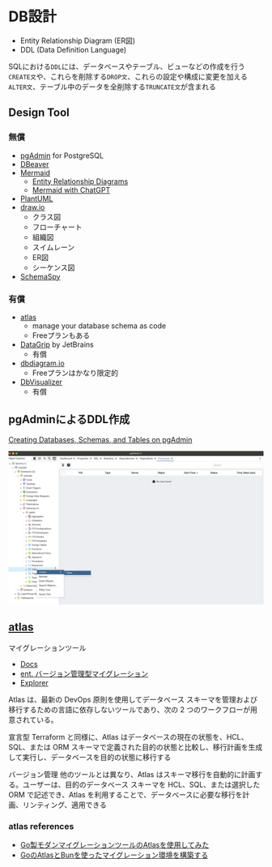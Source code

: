 # DB設計

- Entity Relationship Diagram (ER図)
- DDL (Data Definition Language)

SQLにおける`DDL`には、データベースやテーブル、ビューなどの作成を行う`CREATE文`や、これらを削除する`DROP文`、これらの設定や構成に変更を加える`ALTER文`、テーブル中のデータを全削除する`TRUNCATE文`が含まれる

## Design Tool

### 無償
- [pgAdmin](https://www.pgadmin.org/) for PostgreSQL
- [DBeaver](https://dbeaver.io/)
- [Mermaid](https://mermaid.js.org/syntax/entityRelationshipDiagram.html)
  - [Entity Relationship Diagrams](https://mermaid.js.org/syntax/entityRelationshipDiagram.html)
  - [Mermaid with ChatGPT](https://www.mermaidchart.com/landing)
- [PlantUML](https://plantuml.com/ja-dark/ie-diagram)
- [draw.io](https://app.diagrams.net/)
  - クラス図
  - フローチャート
  - 組織図
  - スイムレーン
  - ER図
  - シーケンス図
- [SchemaSpy](https://schemaspy.org/)

### 有償
- [atlas](https://atlasgo.io/)
  - manage your database schema as code
  - Freeプランもある
- [DataGrip](https://www.jetbrains.com/ja-jp/datagrip/) by JetBrains
  - 有償
- [dbdiagram.io](https://dbdiagram.io/home)
  - Freeプランはかなり限定的
- [DbVisualizer](https://www.dbvis.com/)
  - 有償

## pgAdminによるDDL作成

[Creating Databases, Schemas, and Tables on pgAdmin](https://www.youtube.com/watch?v=6DzCWzeVFD0)

![pgadmin gui](../images/pgadmin4-create-table.png "pgadmin gui")




## [atlas](https://atlasgo.io/)

マイグレーションツール

- [Docs](https://atlasgo.io/getting-started)
- [ent. バージョン管理型マイグレーション](https://entgo.io/ja/docs/versioned-migrations/)
- [Explorer](https://gh.atlasgo.cloud/explore)

Atlas は、最新の DevOps 原則を使用してデータベース スキーマを管理および移行するための言語に依存しないツールであり、次の 2 つのワークフローが用意されている。

宣言型
Terraform と同様に、Atlas はデータベースの現在の状態を、HCL、SQL、または ORM スキーマで定義された目的の状態と比較し、移行計画を生成して実行し、データベースを目的の状態に移行する

バージョン管理
他のツールとは異なり、Atlas はスキーマ移行を自動的に計画する。ユーザーは、目的のデータベース スキーマを HCL、SQL、または選択した ORM で記述でき、Atlas を利用することで、データベースに必要な移行を計画、リンティング、適用できる

### atlas references

- [Go製モダンマイグレーションツールのAtlasを使用してみた](https://zenn.dev/jy8752/articles/f9fda2379b57f5)
- [GoのAtlasとBunを使ったマイグレーション環境を構築する](https://techblog.enechain.com/entry/bun-atlas-migration-setup-guide)

